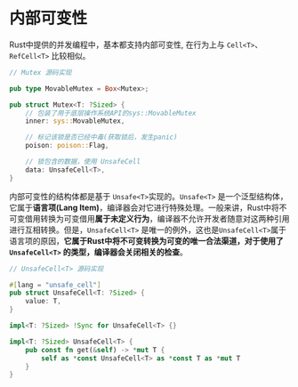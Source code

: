 # 内部可变性

Rust中提供的并发编程中，基本都支持内部可变性, 在行为上与 `Cell<T>`、`RefCell<T>` 比较相似。

```rust
// Mutex 源码实现

pub type MovableMutex = Box<Mutex>;

pub struct Mutex<T: ?Sized> {
    // 包装了用于底层操作系统API的sys::MovableMutex
    inner: sys::MovableMutex,

    // 标记该锁是否已经中毒(获取锁后，发生panic)
    poison: poison::Flag,

    // 锁包含的数据，使用 UnsafeCell
    data: UnsafeCell<T>,
}
```

内部可变性的结构体都是基于 `Unsafe<T>`实现的。`Unsafe<T>` 是一个泛型结构体，它属于**语言项(Lang Item)**，编译器会对它进行特殊处理。一般来讲，Rust中将不可变借用转换为可变借用**属于未定义行为**，编译器不允许开发者随意对这两种引用进行互相转换。但是，`UnsafeCell<T>` 是唯一的例外，这也是`UnsafeCell<T>`属于语言项的原因，**它属于Rust中将不可变转换为可变的唯一合法渠道，对于使用了 `UnsafeCell<T>` 的类型，编译器会关闭相关的检查**。

```rust
// UnsafeCell<T> 源码实现

#[lang = "unsafe_cell"]
pub struct UnsafeCell<T: ?Sized> {
    value: T,
}

impl<T: ?Sized> !Sync for UnsafeCell<T> {}

impl<T: ?Sized> UnsafeCell<T> {
    pub const fn get(&self) -> *mut T {
        self as *const UnsafeCell<T> as *const T as *mut T
    }
}
```
